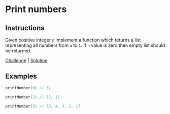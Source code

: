 # Print numbers

## Instructions

Given positive integer `n` implement a function which returns a list representing all numbers from `n` to `1`. If `n`
value is zero then empty list should be returned.

[Challenge](Challenge.kt) | [Solution](Solution.kt)

## Examples

```kotlin
printNumber(0) // []

printNumber(2) // [2, 1]

printNumber(5) // [5, 4, 3, 2, 1]
```

